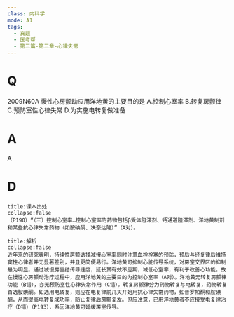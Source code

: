 ```yaml
---
class: 内科学
mode: A1
tags:
  - 真题
  - 医考帮
  - 第三篇-第三章-心律失常
---
```


# Q
2009N60A 慢性心房颤动应用洋地黄的主要目的是
A.控制心室率
B.转复房颤律
C.预防室性心律失常
D.为实施电转复做准备

# A
A
# D
```ad-note
title:课本出处
collapse:false
（P190）“（三）控制心室率…控制心室率的药物包括β受体阻滞剂、钙通道阻滞剂、洋地黄制剂和某些抗心律失常药物（如胺碘酮、决奈达隆）”（A对）。
```

```ad-summary
title:解析
collapse:false
近年来的研究表明，持续性房颤选择减慢心室率同时注意血栓栓塞的预防，预后与经复律后维持窦性心律者并无显著差别，并且更简便易行。洋地黄可抑制心脏传导系统，对房室交界区的抑制最为明显。通过减慢房室结传导速度，延长其有效不应期，减低心室率，有利于改善心功能。故在慢性心房颤动治疗过程中，应用洋地黄的主要目的为控制心室率（A对）。洋地黄无转复房颤律功能（B错），亦无预防室性心律失常作用（C错）。转复房颤律分为药物转复与电转复，药物转复首选胺碘酮。如选用电转复，则应在电复律前几天开始用抗心律失常药物，如普罗帕酮和胺碘酮，从而提高电转复成功率，防止复律后房颤复发。但应注意，已用洋地黄者不应接受电复律治疗（D错）（P193），系因洋地黄可延缓房室传导。
```

